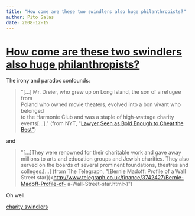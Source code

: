 ```yaml
---
title: "How come are these two swindlers also huge philanthropists?"
author: Pito Salas
date: 2008-12-15
---
```

# [How come are these two swindlers also huge philanthropists?](None)




The irony and paradox confounds:

> "[…] Mr. Dreier, who grew up on Long Island, the son of a refugee from  
> Poland who owned movie theaters, evolved into a bon vivant who belonged  
> to the Harmonie Club and was a staple of high-wattage charity events[…]."
> (from NYT, "[Lawyer Seen as Bold Enough to Cheat the
> Best"](<http://www.nytimes.com/2008/12/14/nyregion/14lawyer.html?pagewanted=2&_r=1&ref=business>))

and

> "[…]They were renowned for their charitable work and gave away millions to
> arts and education groups and Jewish charities. They also served on the
> boards of several prominent foundations, theatres and colleges.[…] (from The
> Telegraph, "[Bernie Madoff: Profile of a Wall Street
> star](<http://www.telegraph.co.uk/finance/3742427/Bernie-Madoff-Profile-of-
> a-Wall-Street-star.html>)")

Oh well.

[charity swindlers](<http://technorati.com/tag/charity%20swindlers>)


